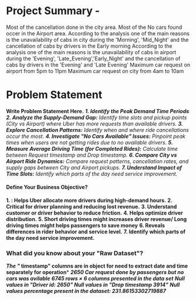 # **Project Summary -**

Most of the cancellation done in the city area.
Most of the No cars found occer in the Airport area.
According to the analysis one of the main reasons is the unavailability of cabs in city during the 'Morning', 'Mid_Night' and the cancellation of cabs by drivers in the Early morning
According to the analysis one of the main reasons is the unavailability of cabs in airport during the 'Evening', 'Late_Evening','Early_Night' and the cancellation of cabs by drivers in the 'Evening' and 'Late Evening'
Maximum car request on airport from 5pm to 11pm
Maximum car request on city from 4am to 10am

# **Problem Statement**
**Write Problem Statement Here.**
***1. Identify the Peak Demand Time Periods***
***2. Analyze the Supply-Demand Gap:*** *Identify time slots and pickup points (City vs Airport) where Uber has more requests than available drivers.*
***3. Explore Cancellation Patterns:*** *Identify when and where ride cancellations occur the most.*
***4. Investigate "No Cars Available" Issues:*** *Pinpoint peak times when users are not getting rides due to no available drivers.*
***5. Measure Average Driving Time (for Completed Rides):*** *Calculate time between Request timestamp and Drop timestamp.*
***6. Compare City vs Airport Ride Dynamics:*** *Compare request patterns, cancellation rates, and supply gaps between City and Airport pickups.*
***7. Understand Impact of Time Slots:*** *Identify which parts of the day need service improvement.*

#### **Define Your Business Objective?**
**1. : Helps Uber allocate more drivers during high-demand hours.**
**2. Critical for driver planning and reducing lost revenue.**
**3. Understand customer or driver behavior to reduce friction.**
**4. Helps optimize driver distribution.**
**5. Short driving times might increases driver revenue/ Long driving times might helps passengers to save money**
**6. Reveals differences in rider behavior and service level.**
**7. Identify which parts of the day need service improvement.**

### What did you know about your "Raw Dataset"?

***The "* timestamp" columns are in object for need to extract date and time separately for operation***
***2650 Car request done by passengers but no cars was avilable***
***6745 rows × 6 columns presented in the data set***
***Null values in "Driver id: 2650"
Null values in "Drop timestamp 3914"***
***Null values percentage present in the dataset: 231.86153302719887***

